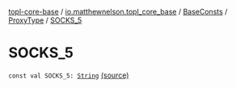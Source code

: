 [topl-core-base](../../../index.md) / [io.matthewnelson.topl_core_base](../../index.md) / [BaseConsts](../index.md) / [ProxyType](index.md) / [SOCKS_5](./-s-o-c-k-s_5.md)

# SOCKS_5

`const val SOCKS_5: `[`String`](https://kotlinlang.org/api/latest/jvm/stdlib/kotlin/-string/index.html) [(source)](https://github.com/05nelsonm/TorOnionProxyLibrary-Android/blob/master/topl-core-base/src/main/java/io/matthewnelson/topl_core_base/BaseConsts.kt#L237)